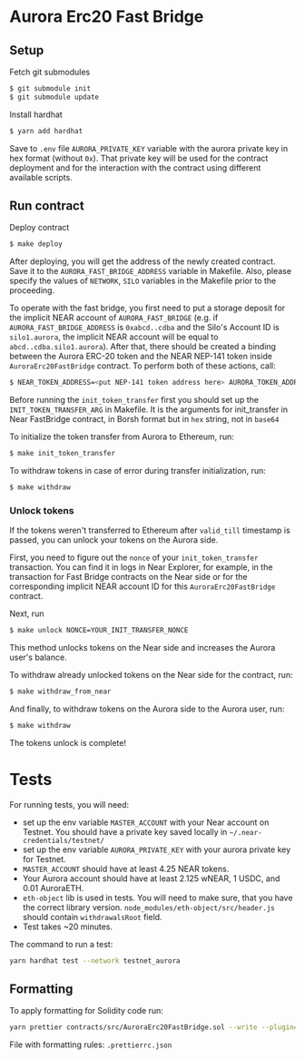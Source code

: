 # Aurora Erc20 Fast Bridge
## Setup
Fetch git submodules
```bash
$ git submodule init
$ git submodule update
```

Install hardhat
```bash
$ yarn add hardhat
```
Save to `.env` file `AURORA_PRIVATE_KEY` variable with the aurora private key in hex format (without `0x`). That private key will be used for the contract deployment and for the interaction with the contract using different available scripts.

## Run contract
Deploy contract
```bash
$ make deploy
```
After deploying, you will get the address of the newly created contract. Save it to the `AURORA_FAST_BRIDGE_ADDRESS` variable in Makefile. Also, please specify the values of `NETWORK`, `SILO` variables in the Makefile prior to the proceeding.

To operate with the fast bridge, you first need to put a storage deposit for the implicit NEAR account of `AURORA_FAST_BRIDGE`  (e.g. if `AURORA_FAST_BRIDGE_ADDRESS` is `0xabcd..cdba` and the Silo's Account ID is `silo1.aurora`, the implicit NEAR account will be equal to `abcd..cdba.silo1.aurora`).
After that, there should be created a binding between the Aurora ERC-20 token and the NEAR NEP-141 token inside `AuroraErc20FastBridge` contract. To perform both of these actions, call:
```bash
$ NEAR_TOKEN_ADDRESS=<put NEP-141 token address here> AURORA_TOKEN_ADDRESS=<put Aurora ERC-20 token address here> make register_token
```

Before running the `init_token_transfer` first you should set up the `INIT_TOKEN_TRANSFER_ARG` in Makefile.
It is the arguments for init_transfer in Near FastBridge contract, in Borsh format but in `hex` string, not in `base64` 

To initialize the token transfer from Aurora to Ethereum, run:
```bash
$ make init_token_transfer
``` 

To withdraw tokens in case of error during transfer initialization, run:
```bash
$ make withdraw
```

### Unlock tokens
If the tokens weren't transferred to Ethereum after `valid_till` timestamp is passed, you can
unlock your tokens on the Aurora side.

First, you need to figure out the `nonce` of your `init_token_transfer` transaction. You
can find it in logs in Near Explorer, for example, in the transaction
for Fast Bridge contracts on the Near side or for the corresponding
implicit NEAR account ID for this `AuroraErc20FastBridge` contract.

Next, run
```bash
$ make unlock NONCE=YOUR_INIT_TRANSFER_NONCE
```
This method unlocks tokens on the Near side and increases the Aurora user's balance.


To withdraw already unlocked tokens on the Near side for the contract, run:
```bash
$ make withdraw_from_near
```

And finally, to withdraw tokens on the Aurora side to the Aurora user, run:
```bash
$ make withdraw
```

The tokens unlock is complete!

# Tests
For running tests, you will need:
* set up the env variable `MASTER_ACCOUNT` with your Near account on Testnet. You should have a private key saved locally in `~/.near-credentials/testnet/`
* set up the env variable `AURORA_PRIVATE_KEY` with your aurora private key for Testnet.
* `MASTER_ACCOUNT` should have at least 4.25 NEAR tokens.
* Your Aurora account should have at least 2.125 wNEAR, 1 USDC, and 0.01 AuroraETH.
* `eth-object` lib is used in tests. You will need to make sure, that you have the correct library version. `node_modules/eth-object/src/header.js` should contain `withdrawalsRoot` field.
* Test takes ~20 minutes.

The command to run a test: 
```bash
yarn hardhat test --network testnet_aurora
```

## Formatting
To apply formatting for Solidity code run:
```bash
yarn prettier contracts/src/AuroraErc20FastBridge.sol --write --plugin=prettier-plugin-solidity
```

File with formatting rules: `.prettierrc.json`
